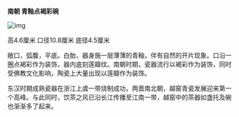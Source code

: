 **南朝 青釉点褐彩碗**

![img](http://img.taoart.com//group1/M00/0D/F8/CqjkJ19ykSOAcUPZACJ2kMslE54480.jpg)

高4.6厘米 口径10.8厘米 底径4.5厘米

敞口，弧腹，平底。白胎，器身施一层薄薄的青釉，伴有自然的开片现象。口沿一圈点褐彩作为装饰，器内底刻莲瓣纹。南朝时期，瓷器流行以褐彩作为装饰，同时受佛教文化影响，陶瓷上大量出现以莲瓣作为装饰。



东汉时期成熟瓷器在浙江上虞一带烧制成功，两晋南北朝，越窑青瓷发展迎来第一个高峰。与此同时，饮茶之风已沿长江传播至江南一带，越窑中的茶器如盏托及碗也渐渐多了起来。